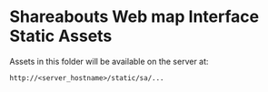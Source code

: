Shareabouts Web map Interface Static Assets
===========================================

Assets in this folder will be available on the server at:

    http://<server_hostname>/static/sa/...

